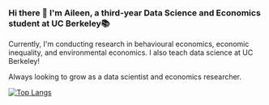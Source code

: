 ### Hi there 👋 I'm Aileen, a third-year Data Science and Economics student at UC Berkeley📚

<!--
**a-leenwu/a-leenwu** is a ✨ _special_ ✨ repository because its `README.md` (this file) appears on your GitHub profile.

Here are some ideas to get you started:

- 🔭 I’m currently working on ...
- 🌱 I’m currently learning ...
- 👯 I’m looking to collaborate on ...
- 🤔 I’m looking for help with ...
- 💬 Ask me about ...
- 📫 How to reach me: ...
- 😄 Pronouns: ...
- ⚡ Fun fact: ...
-->

<p>Currently, I'm conducting research in behavioural economics, economic inequality, and environmental economics. I also teach data science at UC Berkeley!</p>

<p>Always looking to grow as a data scientist and economics researcher.</p>

[![Top Langs](https://github-readme-stats-aileen-wus-projects.vercel.app/api/top-langs/?username=a-leenwu)](https://github.com/a-leenwu/github-readme-stats)
